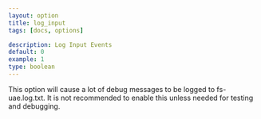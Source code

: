```yaml
---
layout: option
title: log_input
tags: [docs, options]

description: Log Input Events
default: 0
example: 1
type: boolean
---
```


This option will cause a lot of debug messages to be logged to
fs-uae.log.txt. It is not recommended to enable this unless needed for
testing and debugging.
